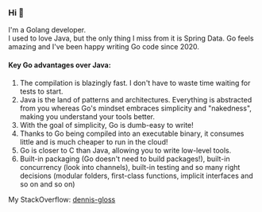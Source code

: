 ### Hi 👋
I'm a Golang developer.  
I used to love Java, but the only thing I miss from it is Spring Data. Go feels amazing and I've been happy writing Go code since 2020.  
#### Key Go advantages over Java:
1. The compilation is blazingly fast. I don't have to waste time waiting for tests to start.
2. Java is the land of patterns and architectures. Everything is abstracted from you whereas Go's mindset embraces simplicity and "nakedness", making you understand your tools better.
3. With the goal of simplicity, Go is dumb-easy to write!
4. Thanks to Go being compiled into an executable binary, it consumes little and is much cheaper to run in the cloud!
5. Go is closer to C than Java, allowing you to write low-level tools.
7. Built-in packaging (Go doesn't need to build packages!), built-in concurrency (look into channels), built-in testing and so many right decisions (modular folders, first-class functions, implicit interfaces and so on and so on)

My StackOverflow: [dennis-gloss](https://stackoverflow.com/users/10160865/dennis-gloss)
